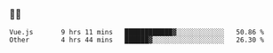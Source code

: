 ### 👨‍💻

<!--START_SECTION:waka-->

```text
Vue.js       9 hrs 11 mins   ████████████▓░░░░░░░░░░░░   50.86 %
Other        4 hrs 44 mins   ██████▓░░░░░░░░░░░░░░░░░░   26.30 %
```

<!--END_SECTION:waka-->
